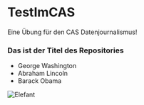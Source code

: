 # TestImCAS
Eine Übung für den CAS Datenjournalismus!

### Das ist der Titel des Repositories

- George Washington
- Abraham Lincoln
- Barack Obama

![Elefant](https://user-images.githubusercontent.com/112934680/210742594-3c5ca39a-6682-4aa1-a9a3-cef38f2642c3.jpg)
